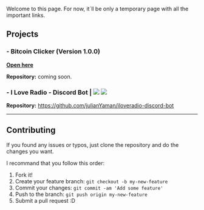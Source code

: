 Welcome to this page. For now, it´ll be only a temporary page with all the important links.

<h2>Projects</h2>

<h3> - Bitcoin Clicker (Version 1.0.0) </h3>
<p><b><a href="https://julianyaman.github.io/bitcoinClicker/index.html">Open here</a></b></p>
<p><b>Repository:</b> coming soon.</p>

<h3> - I Love Radio - Discord Bot | <img src="https://img.shields.io/badge/master--version-1.3.0-brightgreen.svg" /> <a href="https://github.com/julianYaman/iloveradio-discord-bot/releases"><img src="https://img.shields.io/github/release/julianYaman/iloveradio-discord-bot.svg" /></a> </h3>
<p><b>Repository:</b> <a href="https://github.com/julianYaman/iloveradio-discord-bot">https://github.com/julianYaman/iloveradio-discord-bot</a></p>

<hr>

## Contributing

If you found any issues or typos, just clone the repository and do the changes you want.

I recommand that you follow this order:

1. Fork it!
2. Create your feature branch: `git checkout -b my-new-feature`
3. Commit your changes: `git commit -am 'Add some feature'`
4. Push to the branch: `git push origin my-new-feature`
5. Submit a pull request :D
